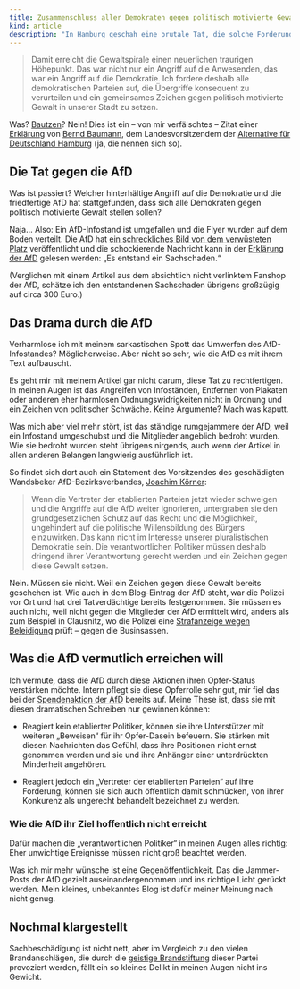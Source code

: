 ```yaml
---
title: Zusammenschluss aller Demokraten gegen politisch motivierte Gewalt
kind: article
description: "In Hamburg geschah eine brutale Tat, die solche Forderungen nach sich zog."
---
```


> Damit erreicht die Gewaltspirale einen neuerlichen traurigen Höhepunkt. Das
> war nicht nur ein Angriff auf die Anwesenden, das war ein Angriff auf die
> Demokratie. Ich fordere deshalb alle demokratischen Parteien auf, die
> Übergriffe konsequent zu verurteilen und ein gemeinsames Zeichen gegen
> politisch motivierte Gewalt in unserer Stadt zu setzen.

Was? [Bautzen][]? Nein! Dies ist ein – von mir verfälschtes – Zitat einer
[Erklärung][afd-gewalt] von [Bernd Baumann][afd-bernd], dem Landesvorsitzendem
der [Alternative für Deutschland Hamburg][afd-hh] (ja, die nennen sich so).

[bautzen]: http://www.mdr.de/sachsen/bautzen/brand-asylheim-bautzen-102.html
[afd-gewalt]: https://alternative-hamburg.de/angriff-auf-wandsbeker-afd-infostand/
[afd-bernd]: https://www.abgeordnetenwatch.de/profile/dr-bernd-baumann
[afd-hh]: https://alternative-hamburg.de/

Die Tat gegen die AfD
-----

Was ist passiert? Welcher hinterhältige Angriff auf die Demokratie und die
friedfertige AfD hat stattgefunden, dass sich alle Demokraten gegen politisch
motivierte Gewalt stellen sollen?

Naja… Also: Ein AfD-Infostand ist umgefallen und die Flyer wurden auf dem Boden
verteilt. Die AfD hat [ein schreckliches Bild von dem verwüsteten
Platz][afd-bild] veröffentlicht und die schockierende Nachricht kann in der
[Erklärung der AfD][afd-gewalt] gelesen werden: „Es entstand ein Sachschaden.“

[afd-bild]: https://alternative-hamburg.de/wp-content/uploads/2016/02/PM_LV_14_02_2016.jpg

(Verglichen mit einem Artikel aus dem absichtlich nicht verlinktem Fanshop der
AfD, schätze ich den entstandenen Sachschaden übrigens großzügig auf circa
300&nbsp;Euro.)

Das Drama durch die AfD
-----

Verharmlose ich mit meinem sarkastischen Spott das Umwerfen des
AfD-Infostandes? Möglicherweise. Aber nicht so sehr, wie die AfD es mit ihrem Text aufbauscht.

Es geht mir mit meinem Artikel gar nicht darum, diese Tat zu rechtfertigen. In
meinen Augen ist das Angreifen von Infoständen, Entfernen von Plakaten oder
anderen eher harmlosen Ordnungswidrigkeiten nicht in Ordnung und ein Zeichen
von politischer Schwäche. Keine Argumente? Mach was kaputt.

Was mich aber viel mehr stört, ist das ständige rumgejammere der AfD, weil ein
Infostand umgeschubst und die Mitglieder angeblich bedroht wurden. Wie sie
bedroht wurden steht übrigens nirgends, auch wenn der Artikel in allen anderen
Belangen langwierig ausführlich ist.

So findet sich dort auch ein Statement des Vorsitzendes des geschädigten
Wandsbeker AfD-Bezirksverbandes, [Joachim Körner][jk]:

[jk]: https://www.abgeordnetenwatch.de/profile/dr-dr-joachim-korner

> Wenn die Vertreter der etablierten Parteien jetzt wieder schweigen und die
> Angriffe auf die AfD weiter ignorieren, untergraben sie den grundgesetzlichen
> Schutz auf das Recht und die Möglichkeit, ungehindert auf die politische
> Willensbildung des Bürgers einzuwirken. Das kann nicht im Interesse unserer
> pluralistischen Demokratie sein. Die verantwortlichen Politiker müssen
> deshalb dringend ihrer Verantwortung gerecht werden und ein Zeichen gegen
> diese Gewalt setzen.

Nein. Müssen sie nicht. Weil ein Zeichen gegen diese Gewalt bereits geschehen
ist. Wie auch in dem Blog-Eintrag der AfD steht, war die Polizei vor Ort und
hat drei Tatverdächtige bereits festgenommen. Sie müssen es auch nicht, weil
nicht gegen die Mitglieder der AfD ermittelt wird, anders als zum Beispiel in
Clausnitz, wo die Polizei eine [Strafanzeige wegen Beleidigung][provokation]
prüft – gegen die Businsassen.

[provokation]: http://www.tagesspiegel.de/politik/fnord/12993310.html

Was die AfD vermutlich erreichen will
-----

Ich vermute, dass die AfD durch diese Aktionen ihren Opfer-Status verstärken
möchte. Intern pflegt sie diese Opferrolle sehr gut, mir fiel das bei der
[Spendenaktion der AfD][pleite] bereits auf. Meine These ist, dass sie mit
diesen dramatischen Schreiben nur gewinnen können:

[pleite]: http://plasisent.org/0fcc0eh1

* Reagiert kein etablierter Politiker, können sie ihre Unterstützer mit
  weiteren „Beweisen“ für ihr Opfer-Dasein befeuern. Sie stärken mit diesen
  Nachrichten das Gefühl, dass ihre Positionen nicht ernst genommen werden und
  sie und ihre Anhänger einer unterdrückten Minderheit angehören.

* Reagiert jedoch ein „Vertreter der etablierten Parteien“ auf ihre Forderung,
  können sie sich auch öffentlich damit schmücken, von ihrer Konkurenz als
  ungerecht behandelt bezeichnet zu werden.

### Wie die AfD ihr Ziel hoffentlich nicht erreicht

Dafür machen die „verantwortlichen Politiker“ in meinen Augen alles richtig:
Eher unwichtige Ereignisse müssen nicht groß beachtet werden.

Was ich mir mehr wünsche ist eine Gegenöffentlichkeit. Das die Jammer-Posts der
AfD gezielt auseinandergenommen und ins richtige Licht gerückt werden. Mein
kleines, unbekanntes Blog ist dafür meiner Meinung nach nicht genug.

Nochmal klargestellt
-----

Sachbeschädigung ist nicht nett, aber im Vergleich zu den vielen
Brandanschlägen, die durch die [geistige Brandstiftung][wirsindafd] dieser
Partei provoziert werden, fällt ein so kleines Delikt in meinen Augen nicht ins
Gewicht.

[wirsindafd]: http://wir-sind-afd.de/
